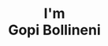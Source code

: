 ---
title : "I'm<br>Gopi Bollineni"
# full screen navigation
first_name : "Bollineni"
last_name : "Gopi"
bg_image : "images/backgrounds/full-nav-bg.jpg"
# animated text loop
occupations:
- "Data Analyst"
- "Finance Enthusiast"
- "and naturally curious..."

# slider background image loop
slider_images:
- "images/slider/slider1.jpg"
- "images/slider/slider2.jpg"
- "images/slider/slider3.jpg"

# button
# button:
#   enable : true
#   label : "HIRE ME"
#   link : "#contact"


# custom style
custom_class: "" 
custom_attributes: "" 
custom_css: ""

---
